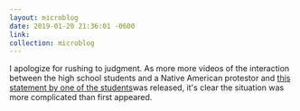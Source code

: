 ```yaml
---
layout: microblog
date: 2019-01-20 21:36:01 -0600
link: 
collection: microblog
---
```

I apologize for rushing to judgment. As more more videos of the interaction between the high school students and a Native American protestor and [this statement by one of the students](https://twitter.com/jaketapper/status/1087137470670663680?s=12)was released, it's clear the situation was more complicated than first appeared.
